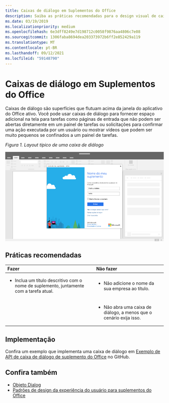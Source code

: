 ```yaml
---
title: Caixas de diálogo em Suplementos do Office
description: Saiba as práticas recomendadas para o design visual de caixas de diálogo em Office de complementos.
ms.date: 03/19/2019
ms.localizationpriority: medium
ms.openlocfilehash: 6e3dff8249e7d198712c0058f9876aa4806c7e08
ms.sourcegitcommit: 1306faba8694dea203373972b6ff2e852429a119
ms.translationtype: MT
ms.contentlocale: pt-BR
ms.lasthandoff: 09/12/2021
ms.locfileid: "59148790"
---
```

# <a name="dialog-boxes-in-office-add-ins"></a>Caixas de diálogo em Suplementos do Office

Caixas de diálogo são superfícies que flutuam acima da janela do aplicativo do Office ativo. Você pode usar caixas de diálogo para fornecer espaço adicional na tela para tarefas como páginas de entrada que não podem ser abertas diretamente em um painel de tarefas ou solicitações para confirmar uma ação executada por um usuário ou mostrar vídeos que podem ser muito pequenos se confinados a um painel de tarefas.

*Figura 1. Layout típico de uma caixa de diálogo*

![Layout típico de uma caixa de diálogo exibida em um Office aplicativo.](../images/overview-with-app-dialog.png)

## <a name="best-practices"></a>Práticas recomendadas

|Fazer|Não fazer|
|:-----|:--------|
|<ul><li>Inclua um título descritivo com o nome de suplemento, juntamente com a tarefa atual.</li></ul>|<ul><li>Não adicione o nome da sua empresa ao título.</li></ul>|
||<ul><li>Não abra uma caixa de diálogo, a menos que o cenário exija isso.</li></ul>|

## <a name="implementation"></a>Implementação

Confira um exemplo que implementa uma caixa de diálogo em [Exemplo de API de caixa de diálogo de suplemento do Office](https://github.com/OfficeDev/Office-Add-in-Dialog-API-Simple-Example) no GitHub.

## <a name="see-also"></a>Confira também

- [Objeto Dialog](/javascript/api/office/office.dialog)
- [Padrões de design da experiência do usuário para suplementos do Office](../design/ux-design-pattern-templates.md)
